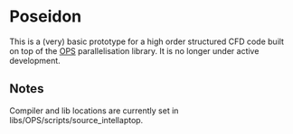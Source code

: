 # Poseidon

This is a (very) basic prototype for a high order structured CFD code built on top of the [OPS](https://github.com/OP-DSL/OPS) parallelisation library. It is no longer under active development.

## Notes
Compiler and lib locations are currently set in libs/OPS/scripts/source_intellaptop.
